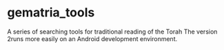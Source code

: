 # gematria_tools
A series of searching tools for traditional reading of the Torah
The version 2runs more easily on an Android development environment.

